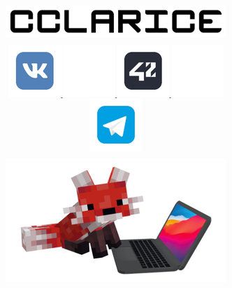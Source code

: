 <p align="center">
  <a href="https://github.com/cclarice">
    <img src="https://github.com/cclarice/images/blob/main/Strings/cclarice_logo_obv.png">
  </a>
</p>

<p align="center">
  <a href="https://vk.com/cclarice">
     <img src="https://github.com/cclarice/images/blob/main/Logos/vk.png" height="120px">
  </a>
  <a href="https://github.com/cclarice">
    <img src="https://github.com/cclarice/images/blob/main/Logos/empty.png" height="120px>
  </a>
  <a href="https://profile.intra.42.fr/users/cclarice">
      <img src="https://github.com/cclarice/images/blob/main/Logos/intra.png" height="120px">
  </a>
  <a href="https://github.com/cclarice">
    <img src="https://github.com/cclarice/images/blob/main/Logos/empty.png" height="120px>
  </a>
  <a href="https://t.me/cclarice">
      <img src="https://github.com/cclarice/images/blob/main/Logos/telegram.png" height="120px">
  </a>
</p>

<p align="center">
  <a href="https://github.com/cclarice">
    <img src="https://github.com/cclarice/images/blob/main/Foxes/Fox%20Sitting%20Light.png"/>
  </a>
</p>

<!--
**cclarice/cclarice** is a ✨ _special_ ✨ repository because its `README.md` (this file) appears on your GitHub profile.

Here are some ideas to get you started:

- 🔭 I’m currently working on ...
- 🌱 I’m currently learning ...
- 👯 I’m looking to collaborate on ...
- 🤔 I’m looking for help with ...
- 💬 Ask me about ...
- 📫 How to reach me: ...
- 😄 Pronouns: ...
- ⚡ Fun fact: ...
-->
